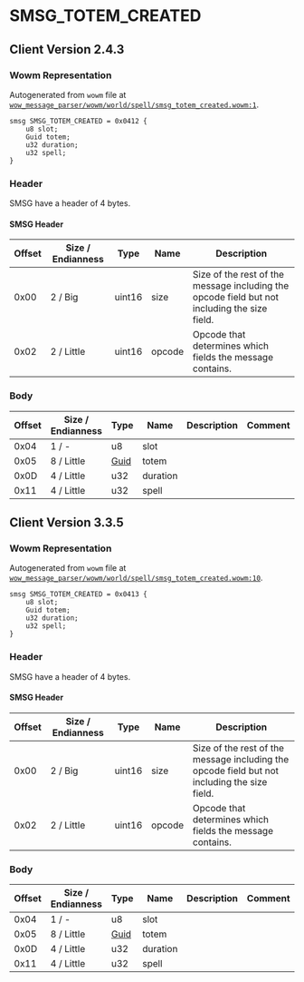 # SMSG_TOTEM_CREATED

## Client Version 2.4.3

### Wowm Representation

Autogenerated from `wowm` file at [`wow_message_parser/wowm/world/spell/smsg_totem_created.wowm:1`](https://github.com/gtker/wow_messages/tree/main/wow_message_parser/wowm/world/spell/smsg_totem_created.wowm#L1).
```rust,ignore
smsg SMSG_TOTEM_CREATED = 0x0412 {
    u8 slot;
    Guid totem;
    u32 duration;
    u32 spell;
}
```
### Header

SMSG have a header of 4 bytes.

#### SMSG Header

| Offset | Size / Endianness | Type   | Name   | Description |
| ------ | ----------------- | ------ | ------ | ----------- |
| 0x00   | 2 / Big           | uint16 | size   | Size of the rest of the message including the opcode field but not including the size field.|
| 0x02   | 2 / Little        | uint16 | opcode | Opcode that determines which fields the message contains.|

### Body

| Offset | Size / Endianness | Type | Name | Description | Comment |
| ------ | ----------------- | ---- | ---- | ----------- | ------- |
| 0x04 | 1 / - | u8 | slot |  |  |
| 0x05 | 8 / Little | [Guid](../spec/packed-guid.md) | totem |  |  |
| 0x0D | 4 / Little | u32 | duration |  |  |
| 0x11 | 4 / Little | u32 | spell |  |  |

## Client Version 3.3.5

### Wowm Representation

Autogenerated from `wowm` file at [`wow_message_parser/wowm/world/spell/smsg_totem_created.wowm:10`](https://github.com/gtker/wow_messages/tree/main/wow_message_parser/wowm/world/spell/smsg_totem_created.wowm#L10).
```rust,ignore
smsg SMSG_TOTEM_CREATED = 0x0413 {
    u8 slot;
    Guid totem;
    u32 duration;
    u32 spell;
}
```
### Header

SMSG have a header of 4 bytes.

#### SMSG Header

| Offset | Size / Endianness | Type   | Name   | Description |
| ------ | ----------------- | ------ | ------ | ----------- |
| 0x00   | 2 / Big           | uint16 | size   | Size of the rest of the message including the opcode field but not including the size field.|
| 0x02   | 2 / Little        | uint16 | opcode | Opcode that determines which fields the message contains.|

### Body

| Offset | Size / Endianness | Type | Name | Description | Comment |
| ------ | ----------------- | ---- | ---- | ----------- | ------- |
| 0x04 | 1 / - | u8 | slot |  |  |
| 0x05 | 8 / Little | [Guid](../spec/packed-guid.md) | totem |  |  |
| 0x0D | 4 / Little | u32 | duration |  |  |
| 0x11 | 4 / Little | u32 | spell |  |  |

